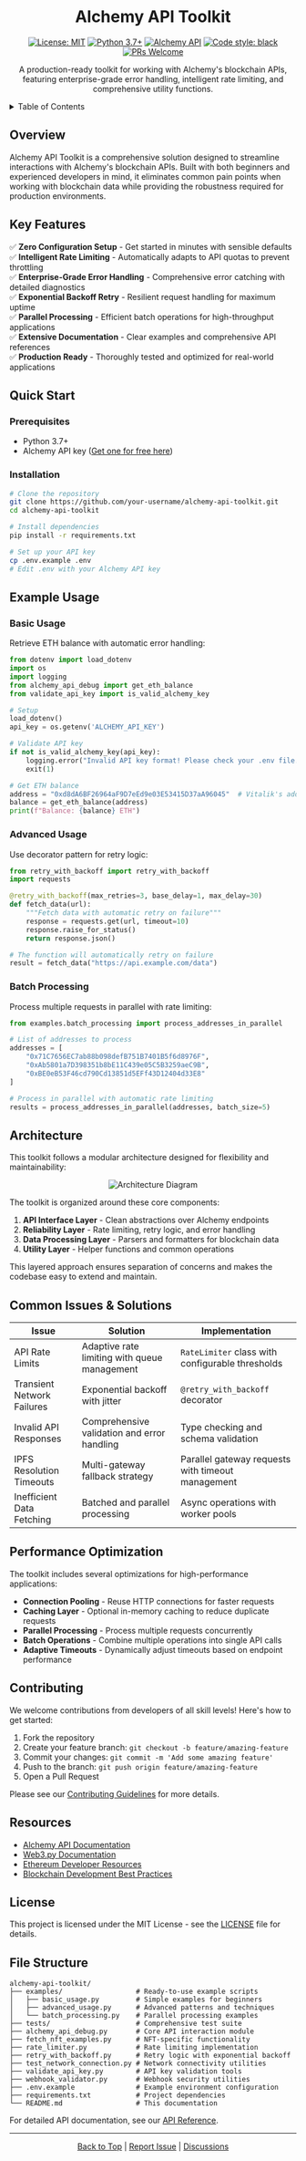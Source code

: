 <div align="center">

# Alchemy API Toolkit

[![License: MIT](https://img.shields.io/badge/License-MIT-yellow.svg)](https://opensource.org/licenses/MIT)
[![Python 3.7+](https://img.shields.io/badge/python-3.7+-blue.svg)](https://www.python.org/downloads/)
[![Alchemy API](https://img.shields.io/badge/Alchemy-API-blue)](https://www.alchemy.com/)
[![Code style: black](https://img.shields.io/badge/code%20style-black-000000.svg)](https://github.com/psf/black)
[![PRs Welcome](https://img.shields.io/badge/PRs-welcome-brightgreen.svg)](http://makeapullrequest.com)

A production-ready toolkit for working with Alchemy's blockchain APIs, featuring enterprise-grade error handling, intelligent rate limiting, and comprehensive utility functions.
</div>

<details>
<summary>Table of Contents</summary>

- [Overview](#overview)
- [Key Features](#key-features)
- [Quick Start](#quick-start)
- [Example Usage](#example-usage)
  - [Basic Usage](#basic-usage)
  - [Advanced Usage](#advanced-usage)
  - [Batch Processing](#batch-processing)
- [Architecture](#architecture)
- [Common Issues & Solutions](#common-issues--solutions)
- [Performance Optimization](#performance-optimization)
- [Contributing](#contributing)
- [Resources](#resources)
- [License](#license)
- [File Structure](#file-structure)

</details>

## Overview

Alchemy API Toolkit is a comprehensive solution designed to streamline interactions with Alchemy's blockchain APIs. Built with both beginners and experienced developers in mind, it eliminates common pain points when working with blockchain data while providing the robustness required for production environments.

## Key Features

✅ **Zero Configuration Setup** - Get started in minutes with sensible defaults  
✅ **Intelligent Rate Limiting** - Automatically adapts to API quotas to prevent throttling  
✅ **Enterprise-Grade Error Handling** - Comprehensive error catching with detailed diagnostics  
✅ **Exponential Backoff Retry** - Resilient request handling for maximum uptime  
✅ **Parallel Processing** - Efficient batch operations for high-throughput applications  
✅ **Extensive Documentation** - Clear examples and comprehensive API references  
✅ **Production Ready** - Thoroughly tested and optimized for real-world applications

## Quick Start

### Prerequisites

- Python 3.7+
- Alchemy API key ([Get one for free here](https://www.alchemy.com/))

### Installation

```bash
# Clone the repository
git clone https://github.com/your-username/alchemy-api-toolkit.git
cd alchemy-api-toolkit

# Install dependencies
pip install -r requirements.txt

# Set up your API key
cp .env.example .env
# Edit .env with your Alchemy API key
```

## Example Usage

### Basic Usage

Retrieve ETH balance with automatic error handling:

```python
from dotenv import load_dotenv
import os
import logging
from alchemy_api_debug import get_eth_balance
from validate_api_key import is_valid_alchemy_key

# Setup
load_dotenv()
api_key = os.getenv('ALCHEMY_API_KEY')

# Validate API key
if not is_valid_alchemy_key(api_key):
    logging.error("Invalid API key format! Please check your .env file.")
    exit(1)

# Get ETH balance
address = "0xd8dA6BF26964aF9D7eEd9e03E53415D37aA96045"  # Vitalik's address
balance = get_eth_balance(address)
print(f"Balance: {balance} ETH")
```

### Advanced Usage

Use decorator pattern for retry logic:

```python
from retry_with_backoff import retry_with_backoff
import requests

@retry_with_backoff(max_retries=3, base_delay=1, max_delay=30)
def fetch_data(url):
    """Fetch data with automatic retry on failure"""
    response = requests.get(url, timeout=10)
    response.raise_for_status()
    return response.json()

# The function will automatically retry on failure
result = fetch_data("https://api.example.com/data")
```

### Batch Processing

Process multiple requests in parallel with rate limiting:

```python
from examples.batch_processing import process_addresses_in_parallel

# List of addresses to process
addresses = [
    "0x71C7656EC7ab88b098defB751B7401B5f6d8976F",
    "0xAb5801a7D398351b8bE11C439e05C5B3259aeC9B",
    "0xBE0eB53F46cd790Cd13851d5EFf43D12404d33E8"
]

# Process in parallel with automatic rate limiting
results = process_addresses_in_parallel(addresses, batch_size=5)
```

## Architecture

This toolkit follows a modular architecture designed for flexibility and maintainability:

<div align="center">
  <img src="https://mermaid.ink/svg/pako:eNp1kc1OwzAQhF9l5QsVUvqDlEOlXnIBiUMP3CJfvG2sOnawd1Mq8u7YTlVBwqfZme-bXW8QWCsQMFJlvFKdJd-gNFLhJBWNxkqSbzQZSQPZXpLWWlLnSA_kR_KWWrJjZ7Qk2_eaXKXIkB2oNDRRqUlpZ8jLXlNfNeSdUbQzZGVn6GBLqnRjyVZUWdJGkWu6hpzTVJHvSFvyY9dQcOSNVqQqS6Uj3VJw1Bk7UNiTG7qGYk9uMDWFGxpbCpbsQYcbCi3Vg6ZIrqOxpdhRqA3VZCsKpSZXUhg0uYZCrWkwFNpOk9tRVJpGQ7EzNLaGYjBUa3I7irWh2BsaG0OxMzQOhsZS09hZGgdDY2VpLDWNtaXRGRoHQ-NgaRwsjb2lsR8s_Y_5Oc_-5vkbAAD__5OAXQ" alt="Architecture Diagram" />
</div>

The toolkit is organized around these core components:

1. **API Interface Layer** - Clean abstractions over Alchemy endpoints
2. **Reliability Layer** - Rate limiting, retry logic, and error handling
3. **Data Processing Layer** - Parsers and formatters for blockchain data
4. **Utility Layer** - Helper functions and common operations

This layered approach ensures separation of concerns and makes the codebase easy to extend and maintain.

## Common Issues & Solutions

| Issue | Solution | Implementation |
|-------|----------|----------------|
| API Rate Limits | Adaptive rate limiting with queue management | `RateLimiter` class with configurable thresholds |
| Transient Network Failures | Exponential backoff with jitter | `@retry_with_backoff` decorator |
| Invalid API Responses | Comprehensive validation and error handling | Type checking and schema validation |
| IPFS Resolution Timeouts | Multi-gateway fallback strategy | Parallel gateway requests with timeout management |
| Inefficient Data Fetching | Batched and parallel processing | Async operations with worker pools |

## Performance Optimization

The toolkit includes several optimizations for high-performance applications:

- **Connection Pooling** - Reuse HTTP connections for faster requests
- **Caching Layer** - Optional in-memory caching to reduce duplicate requests
- **Parallel Processing** - Process multiple requests concurrently
- **Batch Operations** - Combine multiple operations into single API calls
- **Adaptive Timeouts** - Dynamically adjust timeouts based on endpoint performance

## Contributing

We welcome contributions from developers of all skill levels! Here's how to get started:

1. Fork the repository
2. Create your feature branch: `git checkout -b feature/amazing-feature`
3. Commit your changes: `git commit -m 'Add some amazing feature'`
4. Push to the branch: `git push origin feature/amazing-feature`
5. Open a Pull Request

Please see our [Contributing Guidelines](CONTRIBUTING.md) for more details.

## Resources

- [Alchemy API Documentation](https://docs.alchemy.com/)
- [Web3.py Documentation](https://web3py.readthedocs.io/)
- [Ethereum Developer Resources](https://ethereum.org/developers/)
- [Blockchain Development Best Practices](https://consensys.github.io/smart-contract-best-practices/)

## License

This project is licensed under the MIT License - see the [LICENSE](LICENSE) file for details.

## File Structure

```
alchemy-api-toolkit/
├── examples/                  # Ready-to-use example scripts
│   ├── basic_usage.py         # Simple examples for beginners
│   ├── advanced_usage.py      # Advanced patterns and techniques
│   └── batch_processing.py    # Parallel processing examples
├── tests/                     # Comprehensive test suite
├── alchemy_api_debug.py       # Core API interaction module
├── fetch_nft_examples.py      # NFT-specific functionality
├── rate_limiter.py            # Rate limiting implementation
├── retry_with_backoff.py      # Retry logic with exponential backoff
├── test_network_connection.py # Network connectivity utilities
├── validate_api_key.py        # API key validation tools
├── webhook_validator.py       # Webhook security utilities
├── .env.example               # Example environment configuration
├── requirements.txt           # Project dependencies
└── README.md                  # This documentation
```

For detailed API documentation, see our [API Reference](docs/api-reference.md).

---

<div align="center">
  <a href="#top">Back to Top</a> | 
  <a href="https://github.com/your-username/alchemy-api-toolkit/issues/new">Report Issue</a> | 
  <a href="https://github.com/your-username/alchemy-api-toolkit/discussions">Discussions</a>
</div>
